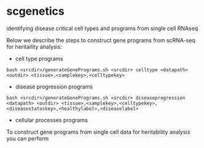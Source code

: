 # scgenetics
identifying disease critical cell types and programs from single cell RNAseq


Below we describe the steps to construct gene programs from scRNA-seq for heritaility analysis:
* cell type programs

```
bash <srcdir>/generateGenePrograms.sh <srcdir> celltype <datapath> <outdir> <tissue>,<samplekey>,<celltypekey>
```

* disease progression programs

```
bash <srcdir>/generateGenePrograms.sh <srcdir> diseaseprogression <datapath> <outdir> <tissue>,<samplekey>,<celltypekey>,<diseasestatuskey>,<healthylabel>,<diseaselabel>
```

* cellular processes programs

To construct gene programs from single cell data for heritability analysis you can perform
